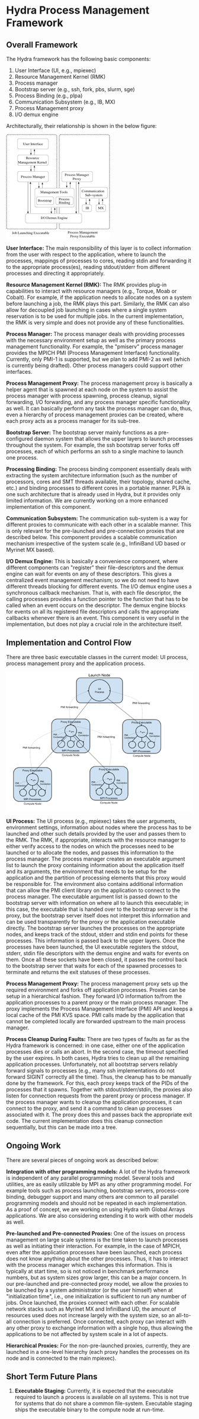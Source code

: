 # Hydra Process Management Framework

## Overall Framework

The Hydra framework has the following basic components:

1.  User Interface (UI, e.g., mpiexec)
2.  Resource Management Kernel (RMK)
3.  Process manager
4.  Bootstrap server (e.g., ssh, fork, pbs, slurm, sge)
5.  Process Binding (e.g., plpa)
6.  Communication Subsystem (e.g., IB, MX)
7.  Process Management proxy
8.  I/O demux engine

Architecturally, their relationship is shown in the below figure:

![hydra_arch.png](../images/Hydra_arch.png "hydra_arch.png")

**User Interface:** The main responsibility of this layer is to collect
information from the user with respect to the application, where to
launch the processes, mappings of processes to cores, reading stdin and
forwarding it to the appropriate process(es), reading stdout/stderr from
different processes and directing it appropriately.

**Resource Management Kernel (RMK):** The RMK provides plug-in
capabilities to interact with resource managers (e.g., Torque, Moab or
Cobalt). For example, if the application needs to allocate nodes on a
system before launching a job, the RMK plays this part. Similarly, the
RMK can also allow for decoupled job launching in cases where a single
system reservation is to be used for multiple jobs. In the current
implementation, the RMK is very simple and does not provide any of these
functionalities.

**Process Manager:** The process manager deals with providing processes
with the necessary environment setup as well as the primary process
management functionality. For example, the "pmiserv" process manager
provides the MPICH PMI (Process Management Interface) functionality.
Currently, only PMI-1 is supported, but we plan to add PMI-2 as well
(which is currently being drafted). Other process managers could support
other interfaces.

**Process Management Proxy:** The process management proxy is basically
a helper agent that is spawned at each node on the system to assist the
process manager with process spawning, process cleanup, signal
forwarding, I/O forwarding, and any process manager specific
functionality as well. It can basically perform any task the process
manager can do, thus, even a hierarchy of process management proxies can
be created, where each proxy acts as a process manager for its sub-tree.

**Bootstrap Server:** The bootstrap server mainly functions as a
pre-configured daemon system that allows the upper layers to launch
processes throughout the system. For example, the ssh bootstrap server
forks off processes, each of which performs an ssh to a single machine
to launch one process.

**Processing Binding:** The process binding component essentially deals
with extracting the system architecture information (such as the number
of processors, cores and SMT threads available, their topology, shared
cache, etc.) and binding processes to different cores in a portable
manner. PLPA is one such architecture that is already used in Hydra, but
it provides only limited information. We are currently working on a more
enhanced implementation of this component.

**Communication Subsystem:** The communication sub-system is a way for
different proxies to communicate with each other in a scalable manner.
This is only relevant for the pre-launched and pre-connection proxies
that are described below. This component provides a scalable
communication mechanism irrespective of the system scale (e.g.,
InfiniBand UD based or Myrinet MX based).

**I/O Demux Engine:** This is basically a convenience component, where
different components can "register" their file-descriptors and the demux
engine can wait for events on any of these descriptors. This gives a
centralized event management mechanism; so we do not need to have
different threads blocking for different events. The I/O demux engine
uses a synchronous callback mechanism. That is, with each file
descriptor, the calling processes provides a function pointer to the
function that has to be called when an event occurs on the descriptor.
The demux engine blocks for events on all its registered file
descriptors and calls the appropriate callbacks whenever there is an
event. This component is very useful in the implementation, but does not
play a crucial role in the architecture itself.

## Implementation and Control Flow

There are three basic executable classes in the current model: UI
process, process management proxy and the application process.

![hydra.png](../images/Hydra.png "hydra.png")

**UI Process:** The UI process (e.g., mpiexec) takes the user arguments,
environment settings, information about nodes where the process has to
be launched and other such details provided by the user and passes them
to the RMK. The RMK, if appropriate, interacts with the resource manager
to either verify access to the nodes on which the processes need to be
launched or to allocate the nodes, and passes this information to the
process manager. The process manager creates an executable argument list
to launch the proxy containing information about the application itself
and its arguments, the environment that needs to be setup for the
application and the partition of processing elements that this proxy
would be responsible for. The environment also contains additional
information that can allow the PMI client library on the application to
connect to the process manager. The executable argument list is passed
down to the bootstrap server with information on where all to launch
this executable; in this case, the executable that is handed over to the
bootstrap server is the proxy, but the bootstrap server itself does not
interpret this information and can be used transparently for the proxy
or the application executable directly. The bootstrap server launches
the processes on the appropriate nodes, and keeps track of the stdout,
stderr and stdin end points for these processes. This information is
passed back to the upper layers. Once the processes have been launched,
the UI executable registers the stdout, stderr, stdin file descriptors
with the demux engine and waits for events on them. Once all these
sockets have been closed, it passes the control back to the bootstrap
server that waits for each of the spawned processes to terminate and
returns the exit statuses of these processes.

**Process Management Proxy:** The process management proxy sets up the
required environment and forks off application processes. Proxies can be
setup in a hierarchical fashion. They forward I/O information to/from
the application processes to a parent proxy or the main process manager.
The proxy implements the Process Management Interface (PMI) API and
keeps a local cache of the PMI KVS space. PMI calls made by the
application that cannot be completed locally are forwarded upstream to
the main process manager.

**Process Cleanup During Faults:** There are two types of faults as far
as the Hydra framework is concerned: in one case, either one of the
application processes dies or calls an abort. In the second case, the
timeout specified by the user expires. In both cases, Hydra tries to
clean up all the remaining application processes. Unfortunately, not all
bootstrap servers reliably forward signals to processes (e.g., many ssh
implementations do not forward SIGINT correctly all the time). Thus, the
cleanup has to be manually done by the framework. For this, each proxy
keeps track of the PIDs of the processes that it spawns. Together with
stdout/stderr/stdin, the proxies also listen for connection requests
from the parent proxy or process manager. If the process manager wants
to cleanup the application processes, it can connect to the proxy, and
send it a command to clean up processes associated with it. The proxy
does this and passes back the appropriate exit code. The current
implementation does this cleanup connection sequentially, but this can
be made into a tree.

## Ongoing Work

There are several pieces of ongoing work as described below:

**Integration with other programming models:** A lot of the Hydra
framework is independent of any parallel programming model. Several
tools and utilities, are as easily utilizable by MPI as any other
programming model. For example tools such as process launching,
bootstrap servers, process-core binding, debugger support and many
others are common to all parallel programming models and should not be
repeated in each implementation. As a proof of concept, we are working
on using Hydra with Global Arrays applications. We are also considering
extending it to work with other models as well.

**Pre-launched and Pre-connected Proxies:** One of the issues on process
management on large scale systems is the time taken to launch processes
as well as initiating their interaction. For example, in the case of
MPICH, even after the application processes have been launched, each
process does not know anything about the other processes. Thus, it has
to interact with the process manager which exchanges this information.
This is typically at start time, so is not noticed in benchmark
performance numbers, but as system sizes grow larger, this can be a
major concern. In our pre-launched and pre-connected proxy model, we
allow the proxies to be launched by a system administrator (or the user
himself) when at "initialization time", i.e., one initialization is
sufficient to run any number of jobs. Once launched, the proxies connect
with each other. For scalable network stacks such as Myrinet MX and
InfiniBand UD, the amount of resources used does not increase largely
with the system size, so an all-to-all connection is preferred. Once
connected, each proxy can interact with any other proxy to exchange
information with a single hop, thus allowing the applications to be not
affected by system scale in a lot of aspects.

**Hierarchical Proxies:** For the non-pre-launched proxies, currently,
they are launched in a one-level hierarchy (each proxy handles the
processes on its node and is connected to the main mpiexec).

## Short Term Future Plans

1.  **Executable Staging:** Currently, it is expected that the
    executable required to launch a process is available on all systems.
    This is not true for systems that do not share a common file-system.
    Executable staging ships the executable binary to the compute node
    at run-time.
